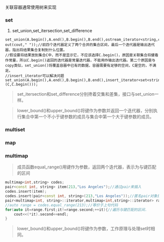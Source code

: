 关联容器通常使用树来实现

### set

1. set_union,set_itersection,set_difference

~~~
set_union(A.begin(),A.end(),B.begin(),B.end(),ostream_iterator<string,char> out(cout," "));//前四个迭代器定义了两个合并的集合区间，最后一个迭代器是输出迭代器，指出将结果集合复制到什么位置。
//假设要将结果放到集合C中，而不是显示它，不应该选择C.begin()，原因是关联集合将健看作常量，所以C.begin()返回的迭代器是常量迭代器，不能用作输出迭代器。第二个原因是与copy类似，set_union()将覆盖容器中已有的数据，容器需要有足够的空间，C是空的，不满足。
//insert_iterator可以解决问题
set_union(A.begin(),A.end(),B.begin(),B.end(),insert_iterator<set<string>> (C,C.begin()));
~~~

> set_itersection和set_difference分别搀着交集和差集，接口与set_union一样。

>lower_bound()和upper_bound()将键作为参数并返回一个迭代器，分别执行集合中第一个不小于键参数的成员与集合中第一个大于键参数的成员。

### multiset

### map

### multimap

> 成员函数equal_range()用键作为参数，返回两个迭代器，表示为与键匹配的区间

~~~c++
multimap<int,string> codes;
pair<const int, string> item(213,"Los Angeles");//通过pair来插入
codes.insert(item);
codes.insert(pair<const int, string>(213,"Los Angeles"));//匿名pair对象插入
pair<multimap<int, string>::iterator,multimap<int,string>::iterator> range = codes.equal_range(213);
//auto range = codes.equal_range(213);//等价于上句代码
for(auto it=range.first;it!=range.second;++it){//遍历与键匹配的区间.
    cout<<(*it).second<<endl;
}
~~~

>lower_bound()和upper_bound()将键作为参数，工作原理与处理set时相同。